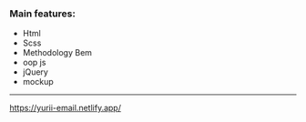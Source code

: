### Main features: 
 - Html
 - Scss
 - Methodology Bem
 - oop js
 - jQuery
 - mockup
 


---

https://yurii-email.netlify.app/
